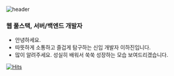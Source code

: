 ![header](https://capsule-render.vercel.app/api?type=Waving&color=timeAuto&height=300&section=header&text=Hajin's%20Profile&fontSize=80&animation=twinkling&fontAlign=65&fontAlignY=45&fontColor=FFFFFF)


  
### 웹 풀스택, 서버/백엔드 개발자
- 안녕하세요.
- 따뜻하게 소통하고 즐겁게 탐구하는 신입 개발자 이하진입니다. 
- 많이 알려주세요. 성실히 배워서 쑥쑥 성장하는 모습 보여드리겠습니다. 

<!--방문자통계-->
[![Hits](https://hits.seeyoufarm.com/api/count/incr/badge.svg?url=https%3A%2F%2Fgithub.com%2Fgjbae1212%2Fhit-counter&count_bg=%23C4C4C4&title_bg=%23555555&icon=&icon_color=%23B68D8D&title=hits&edge_flat=false)](https://hits.seeyoufarm.com)
